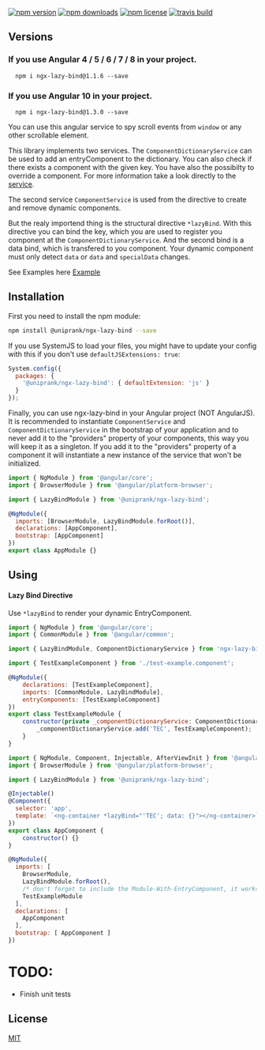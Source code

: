 [![npm version](https://img.shields.io/npm/v/@uniprank/ngx-lazy-bind.svg?style=flat-square)](https://www.npmjs.com/package/@uniprank/ngx-lazy-bind)
[![npm downloads](https://img.shields.io/npm/dm/@uniprank/ngx-lazy-bind.svg?style=flat-square)](https://npmjs.org/package/@uniprank/ngx-lazy-bind)
[![npm license](https://img.shields.io/npm/l/@uniprank/ngx-lazy-bind.svg?style=flat-square)](https://npmjs.org/package/@uniprank/ngx-lazy-bind)
[![travis build](https://img.shields.io/travis/uniprank/ngx-lazy-bind?label=Travis%3Abuild&style=flat-square)](https://travis-ci.org/uniprank/ngx-lazy-bind)

## Versions

### If you use **Angular 4 / 5 / 6 / 7 / 8** in your project.

```
  npm i ngx-lazy-bind@1.1.6 --save
```

### If you use **Angular 10** in your project.

```
  npm i ngx-lazy-bind@1.3.0 --save
```

You can use this angular service to spy scroll events from `window` or any other scrollable element.

This library implements two services. The `ComponentDictionaryService` can be used to add an entryComponent to the dictionary. You can also check if there exists a component with the given key. You have also the possibilty to override a component. For more information take a look directly to the [service]().

The second service `ComponentService` is used from the directive to create and remove dynamic components.

But the realy importend thing is the structural directive `*lazyBind`. With this directive you can bind the key, which you are used to register you component at the `ComponentDictionaryService`. And the second bind is a data bind, which is transfered to you component. Your dynamic component must only detect `data` or `data` and `specialData` changes.

See Examples here [Example](https://uniprank.github.io/ngx-lazy-bind/test-cases)

## Installation

First you need to install the npm module:

```sh
npm install @uniprank/ngx-lazy-bind --save
```

If you use SystemJS to load your files, you might have to update your config with this if you don't use `defaultJSExtensions: true`:

```js
System.config({
  packages: {
    '@uniprank/ngx-lazy-bind': { defaultExtension: 'js' }
  }
});
```

Finally, you can use ngx-lazy-bind in your Angular project (NOT AngularJS).
It is recommended to instantiate `ComponentService` and `ComponentDictionaryService` in the bootstrap of your application and to never add it to the "providers" property of your components, this way you will keep it as a singleton.
If you add it to the "providers" property of a component it will instantiate a new instance of the service that won't be initialized.

```js
import { NgModule } from '@angular/core';
import { BrowserModule } from '@angular/platform-browser';

import { LazyBindModule } from '@uniprank/ngx-lazy-bind';

@NgModule({
  imports: [BrowserModule, LazyBindModule.forRoot()],
  declarations: [AppComponent],
  bootstrap: [AppComponent]
})
export class AppModule {}
```

## Using

#### Lazy Bind Directive

Use `*lazyBind` to render your dynamic EntryComponent.

```js
import { NgModule } from '@angular/core';
import { CommonModule } from '@angular/common';

import { LazyBindModule, ComponentDictionaryService } from 'ngx-lazy-bind';

import { TestExampleComponent } from './test-example.component';

@NgModule({
    declarations: [TestExampleComponent],
    imports: [CommonModule, LazyBindModule],
    entryComponents: [TestExampleComponent]
})
export class TestExampleModule {
    constructor(private _componentDictionaryService: ComponentDictionaryService) {
        _componentDictionaryService.add('TEC', TestExampleComponent);
    }
}
```

```js
import { NgModule, Component, Injectable, AfterViewInit } from '@angular/core';
import { BrowserModule } from '@angular/platform-browser';

import { LazyBindModule } from '@uniprank/ngx-lazy-bind';

@Injectable()
@Component({
  selector: 'app',
  template: `<ng-container *lazyBind="'TEC'; data: {}"></ng-container>`
})
export class AppComponent {
	constructor() {}
}

@NgModule({
  imports: [
    BrowserModule,
    LazyBindModule.forRoot(),
    /* don't forget to include the Module-With-EntryComponent, it works also with lazy load modules */
    TestExampleModule
  ],
  declarations: [
  	AppComponent
  ],
  bootstrap: [ AppComponent ]
})
```

# TODO:

- Finish unit tests

## License

[MIT](LICENSE)
